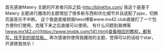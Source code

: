 首先感谢Matery 主题的开发者闪烁之狐-http://blinkfox.com/
我这个是基于Matery 主题进行魔改的主题增加了很多新东西和优化细节并且适配了pjax，切换页面音乐不中断。
这个我是直接把我hexo博客www.mx42.club直接打了一个包方便你们使用，克隆下来之后直接可以使用。
有什么问题到我博客[www.mx142.cn](https://www.imxbk.com/141.html)查看相应的教程，都有写，找不到的就找我。
再次感谢你使用我魔改的主题，觉得可以的话给个star，开源使我快乐！
